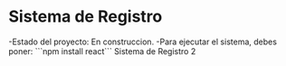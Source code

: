 <h1>Sistema de Registro</h1>
-Estado del proyecto: En construccion.
-Para ejecutar el sistema, debes poner:
```npm install react```
Sistema de Registro 2
